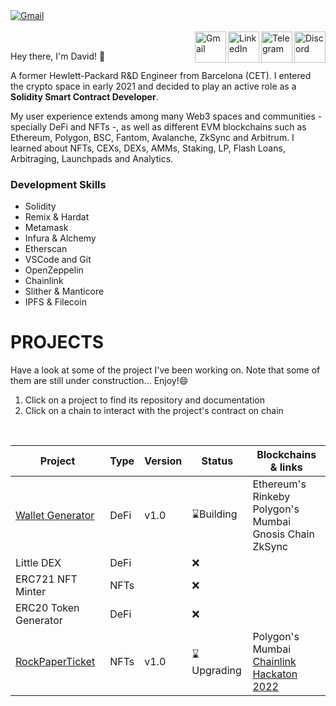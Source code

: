 <div id="socials">
  <a href="mailto:davidcamps67@gmail.com">
    <img src="https://github.com/fields93/readme-rss/blob/main/github-main.png" alt="Gmail" align="center"/>
  </a>
</div>

<br>

<div id="socials">
  <a href="https://discord.com/users/592730946164359180">
    <img src="https://cdn-icons.flaticon.com/png/512/3670/premium/3670157.png?token=exp=1655727270~hmac=1bd23c9ccd1a277101ba6608b631a4b6" alt="Discord" width="50" align="right"/>
  </a>
  <a href="https://t.me/fields93">
    <img src="https://cdn3.iconfinder.com/data/icons/social-icons-33/512/Telegram-512.png" alt="Telegram" width="50" align="right"/>
  </a>
  <a href="https://www.linkedin.com/in/davidcampsnovi/">
    <img src="https://cdn-icons-png.flaticon.com/512/145/145807.png" alt="LinkedIn" width="50" align="right"/>
  </a>
  <a href="mailto:davidcamps67@gmail.com">
    <img src="https://cdn3.iconfinder.com/data/icons/logos-brands-3/24/logo_brand_brands_logos_gmail-512.png" alt="Gmail" width="50" align="right"/>
  </a>
</div>

<br>

Hey there, I'm David! 👋

A former Hewlett-Packard R&D Engineer from Barcelona (CET). I entered the crypto space in early 2021 and decided to play an active role as a <b>Solidity Smart Contract Developer</b>.

My user experience extends among many Web3 spaces and communities - specially DeFi and NFTs -, as well as different EVM blockchains such as Ethereum, Polygon, BSC, Fantom, Avalanche, ZkSync and Arbitrum. I learned about NFTs, CEXs, DEXs, AMMs, Staking, LP, Flash Loans, Arbitraging, Launchpads and Analytics.


### Development Skills
- Solidity
- Remix & Hardat
- Metamask
- Infura & Alchemy
- Etherscan
- VSCode and Git
- OpenZeppelin
- Chainlink
- Slither & Manticore
- IPFS & Filecoin

# PROJECTS

Have a look at some of the project I've been working on. Note that some of them are still under construction... Enjoy!😄

1. Click on a project to find its repository and documentation
2. Click on a chain to interact with the project's contract on chain

<br>

| Project               | Type  | Version| Status    | Blockchains & links
| ---                   | ---   | ---    | ---       | ---
| [Wallet Generator](https://github.com/fields93/wallet-generator)      | DeFi  | v1.0   | ⌛️Building | Ethereum's Rinkeby <br> Polygon's Mumbai <br> Gnosis Chain <br> ZkSync
| Little DEX                   | DeFi  |        |    ❌     |
| ERC721 NFT Minter     | NFTs |        |    ❌     |
| ERC20 Token Generator | DeFi |        |    ❌     |
| [RockPaperTicket](https://github.com/RockPaperTicket)      | NFTs | v1.0 | ⌛️Upgrading | Polygon's Mumbai <br> [Chainlink Hackaton 2022](https://chain.link/hackathon)




  

<!--
**fields93/fields93** is a ✨ _special_ ✨ repository because its `README.md` (this file) appears on your GitHub profile.

⚡Metamask -- As a wallet to deploy on testnets or mainnets.

⚡Alchemy and Infura -- RPC entry points to blockchain.

⚡Etherscan -- And other blockchain explorers to verify contracts, interact with them and get additional info.

⚡VSCode and Git -- To develop and organize code, to be later updated on Github.

⚡OpenZeppelin -- Libraries, specially ERC20 and ERC721.

⚡Chainlink -- Tools to develop hybrid smart contracts, both Data Feeds and VRF. Soon working with Keepers.

⚡Slither and Manticore -- From Trail of Bits to filter out smart contract vulnerabilities.

⚡IPFS and Filecoin -- To store NFTs. 

-->
